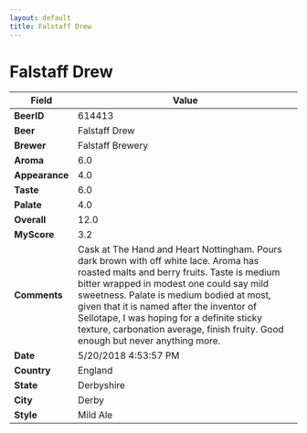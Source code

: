 ```yaml
---
layout: default
title: Falstaff Drew
---
```


# Falstaff Drew

| Field         | Value     |
|---------------|-----------|
| **BeerID** | 614413 |
| **Beer** | Falstaff Drew |
| **Brewer** | Falstaff Brewery |
| **Aroma** | 6.0 |
| **Appearance** | 4.0 |
| **Taste** | 6.0 |
| **Palate** | 4.0 |
| **Overall** | 12.0 |
| **MyScore** | 3.2 |
| **Comments** | Cask at The Hand and Heart Nottingham. Pours dark brown with off white lace. Aroma has roasted malts and berry fruits. Taste is medium bitter wrapped in modest one could say mild sweetness. Palate is medium bodied at most, given that it is named after the inventor of Sellotape, I was hoping for a definite sticky texture, carbonation average, finish fruity. Good enough but never anything more. |
| **Date** | 5/20/2018 4:53:57 PM |
| **Country** | England |
| **State** | Derbyshire |
| **City** | Derby |
| **Style** | Mild Ale |
